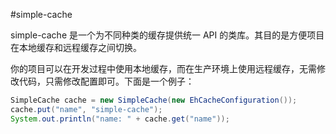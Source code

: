 #simple-cache

simple-cache 是一个为不同种类的缓存提供统一 API 的类库。其目的是方便项目在本地缓存和远程缓存之间切换。

你的项目可以在开发过程中使用本地缓存，而在生产环境上使用远程缓存，无需修改代码，只需修改配置即可。下面是一个例子：

```java
SimpleCache cache = new SimpleCache(new EhCacheConfiguration());
cache.put("name", "simple-cache");
System.out.println("name: " + cache.get("name"));
```